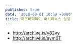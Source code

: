 ```yaml
---
published: true
date: '2018-08-01 18:09 +0900'
title: 라즈베리파이 아치리눅스 설정
---
```

- <http://archive.is/y82vy>
- <http://archive.is/aym6T>

